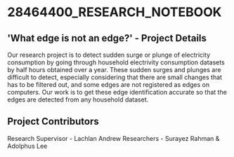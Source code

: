 # 28464400_RESEARCH_NOTEBOOK

## 'What edge is not an edge?' - Project Details
Our research project is to detect sudden surge or plunge of electricity consumption by going through household electrivity consumption datasets by half hours obtained over a year. These sudden surges and plunges are difficult to detect, especially considering that there are small changes that has to be filtered out, and some edges are not registered as edges on computers. Our work is to get these edge identification accurate so that the edges are detected from any household dataset.

## Project Contributors

Research Supervisor - Lachlan Andrew
Researchers - Surayez Rahman & Adolphus Lee
